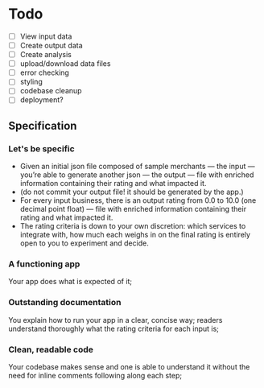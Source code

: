 # Todo

- [ ] View input data
- [ ] Create output data
- [ ] Create analysis
- [ ] upload/download data files
- [ ] error checking
- [ ] styling
- [ ] codebase cleanup
- [ ] deployment?

## Specification

### Let's be specific

- Given an initial json file composed of sample merchants — the input — you’re able to generate another json — the
output — file with enriched information containing their rating and what impacted it.
- (do not commit your output file! it should be generated by the app.)
- For every input business, there is an output rating from 0.0 to 10.0 (one decimal point float) — file with enriched 
information containing their rating and what impacted it.
- The rating criteria is down to your own discretion: which services to integrate with,
how much each weighs in on the final rating is entirely open to you to experiment and decide.

### A functioning app
Your app does what is expected of it;

### Outstanding documentation

You explain how to run your app in a clear, concise way; readers understand thoroughly
what the rating criteria for each input is;

### Clean, readable code

Your codebase makes sense and one is able to understand it without the need for inline
comments following along each step;
